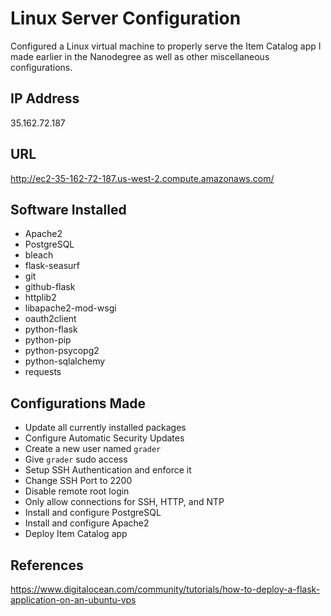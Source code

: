 # Linux Server Configuration
Configured a Linux virtual machine to properly serve the Item Catalog app I made earlier in the Nanodegree as well as other miscellaneous configurations.

## IP Address

35.162.72.187

## URL

http://ec2-35-162-72-187.us-west-2.compute.amazonaws.com/


## Software Installed
* Apache2
* PostgreSQL
* bleach
* flask-seasurf
* git
* github-flask
* httplib2
* libapache2-mod-wsgi
* oauth2client
* python-flask
* python-pip
* python-psycopg2
* python-sqlalchemy
* requests

## Configurations Made
* Update all currently installed packages
* Configure Automatic Security Updates
* Create a new user named `grader`
* Give `grader` sudo access
* Setup SSH Authentication and enforce it
* Change SSH Port to 2200 
* Disable remote root login
* Only allow connections for SSH, HTTP, and NTP
* Install and configure PostgreSQL
* Install and configure Apache2
* Deploy Item Catalog app

## References
https://www.digitalocean.com/community/tutorials/how-to-deploy-a-flask-application-on-an-ubuntu-vps